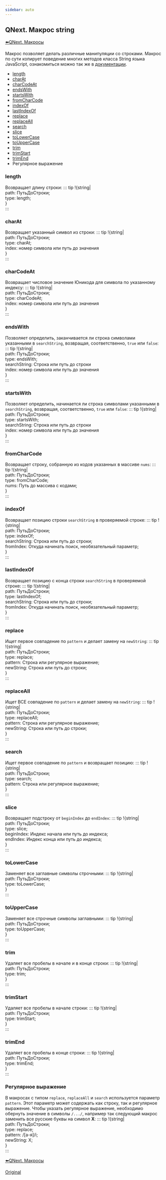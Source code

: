 ```yaml
---
sidebar: auto
---
```


## QNext. Макрос string

[⬅️QNext. Макросы](/docs-test/ph/macros)



Макрос позволяет делать различные манипуляции со строками. Макрос по сути копирует поведение многих методов класса String языка JavaScript, ознакомиться можно так же в [документации](https://developer.mozilla.org/ru/docs/Web/JavaScript/Reference/Global_Objects/String).


* [length](#length)
* [charAt](#charat)
* [charCodeAt](#charcodeat)
* [endsWith](#endswith)
* [startsWith](#startswith)
* [fromCharCode](#fromcharcode)
* [indexOf](#indexof)
* [lastIndexOf](#lastindexof)
* [replace](#replace)
* [replaceAll](#replaceall)
* [search](#search)
* [slice](#slice)
* [toLowerCase](#tolowercase)
* [toUpperCase](#touppercase)
* [trim](#trim)
* [trimStart](#trimstart)
* [trimEnd](#trimend)
* Регулярное выражение


### length

Возвращает длину строки:
::: tip
!{string|<br>  path: ПутьДоСтроки;<br>  type: length;<br>}<br>
:::
### charAt

Возвращает указанный символ из строки:
::: tip
!{string|<br>  path: ПутьДоСтроки;<br>  type: charAt;<br>  index: номер символа или путь до значения<br>}<br>
:::
### charCodeAt

Возвращает числовое значение Юникода для символа по указанному индексу:
::: tip
!{string|<br>  path: ПутьДоСтроки;<br>  type: charCodeAt;<br>  index: номер символа или путь до значения<br>}<br>
:::
### endsWith

Позволяет определить, заканчивается ли строка символами указанными в `searchString`, возвращая, соответственно, `true` или `false`:
::: tip
!{string|<br>  path: ПутьДоСтроки;<br>  type: endsWith;<br>  searchString: Строка или путь до строки<br>  index: номер символа или путь до значения<br>}<br>
:::
### startsWith

Позволяет определить, начинается ли строка символами указанными в `searchString`, возвращая, соответственно, `true` или `false`:
::: tip
!{string|<br>  path: ПутьДоСтроки;<br>  type: startsWith;<br>  searchString: Строка или путь до строки<br>  index: номер символа или путь до значения<br>}<br>
:::
### fromCharCode

Возвращает строку, собранную из кодов указанных в массиве `nums`:
::: tip
!{string|<br>  path: ПутьДоСтроки;<br>  type: fromCharCode;<br>  nums: Путь до массива с кодами;<br>}<br>
:::
### indexOf

Возвращает позицию строки `searchString` в проверяемой строке:
::: tip
!{string|<br>  path: ПутьДоСтроки;<br>  type: indexOf;<br>  searchString: Строка или путь до строки;<br>  fromIndex: Откуда начинать поиск, необязательный параметр;<br>}<br>
:::
### lastIndexOf

Возвращает позицию с конца строки `searchString` в проверяемой строке:
::: tip
!{string|<br>  path: ПутьДоСтроки;<br>  type: lastIndexOf;<br>  searchString: Строка или путь до строки;<br>  fromIndex: Откуда начинать поиск, необязательный параметр;<br>}<br>
:::
### replace

Ищет первое совпадение по `pattern` и делает замену на `newString`:
::: tip
!{string|<br>  path: ПутьДоСтроки;<br>  type: replace;<br>  pattern: Строка или регулярное выражение;<br>  newString: Строка или путь до строки;<br>}<br>
:::
### replaceAll

Ищет ВСЕ совпадение по `pattern` и делает замену на `newString`:
::: tip
!{string|<br>  path: ПутьДоСтроки;<br>  type: replaceAll;<br>  pattern: Строка или регулярное выражение;<br>  newString: Строка или путь до строки;<br>}<br>
:::
### search

Ищет первое совпадение по `pattern` и возвращает позицию:
::: tip
!{string|<br>  path: ПутьДоСтроки;<br>  type: search;<br>  pattern: Строка или регулярное выражение;<br>}<br>
:::
### slice

Возвращает подстроку от `beginIndex` до `endIndex`:
::: tip
!{string|<br>  path: ПутьДоСтроки;<br>  type: slice;<br>  beginIndex: Индекс начала или путь до индекса;<br>  endIndex: Индекс конца или путь до индекса;<br>}<br>
:::
### toLowerCase

Заменяет все заглавные символы строчными:
::: tip
!{string|<br>  path: ПутьДоСтроки;<br>  type: toLowerCase;<br>}<br>
:::
### toUpperCase

Заменяет все строчные символы заглавными:
::: tip
!{string|<br>  path: ПутьДоСтроки;<br>  type: toUpperCase;<br>}<br>
:::
### trim

Удаляет все пробелы в начале и в конце строки:
::: tip
!{string|<br>  path: ПутьДоСтроки;<br>  type: trim;<br>}<br>
:::
### trimStart

Удаляет все пробелы в начале строки:
::: tip
!{string|<br>  path: ПутьДоСтроки;<br>  type: trimStart;<br>}<br>
:::
### trimEnd

Удаляет все пробелы в конце строки:
::: tip
!{string|<br>  path: ПутьДоСтроки;<br>  type: trimEnd;<br>}<br>
:::


### Регулярное выражение

В макросах с типом `replace`, `replaceAll` и `search` используется параметр `pattern`. Этот параметр может содержать как строку, так и регулярное выражение. Чтобы указать регулярное выражение, необходимо обернуть значение в символы `/.../`, например так следующий макрос заменить все русские буквы на символ **X**:
::: tip
!{string|<br>  path: ПутьДоСтроки;<br>  type: replace;<br>  pattern: /[а-я]/i;<br>  newString: X;<br>}<br>
:::





[⬅️QNext. Макросы](/docs-test/ph/macros)

[Original](https://telegra.ph/QNext-Macros-String-09-09)